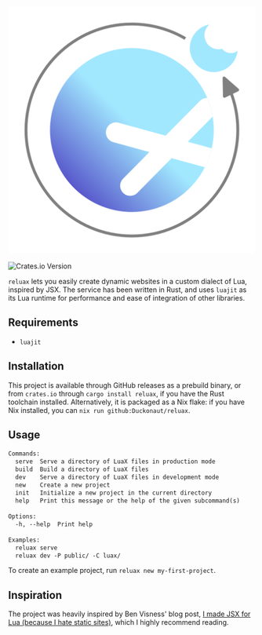 <p align="center"><img src="assets/logo.svg" /></p>

![Crates.io Version](https://img.shields.io/crates/v/reluax)

`reluax` lets you easily create dynamic websites in a custom dialect of Lua,
inspired by JSX. The service has been written in Rust, and uses `luajit` as
its Lua runtime for performance and ease of integration of other libraries.

## Requirements
- `luajit`

## Installation
This project is available through GitHub releases as a prebuild binary, or
from `crates.io` through `cargo install reluax`, if you have the Rust
toolchain installed. Alternatively, it is packaged as a Nix flake:
if you have Nix installed, you can `nix run github:Duckonaut/reluax`.

## Usage
```
Commands:
  serve  Serve a directory of LuaX files in production mode
  build  Build a directory of LuaX files
  dev    Serve a directory of LuaX files in development mode
  new    Create a new project
  init   Initialize a new project in the current directory
  help   Print this message or the help of the given subcommand(s)

Options:
  -h, --help  Print help

Examples:
  reluax serve
  reluax dev -P public/ -C luax/
```

To create an example project, run `reluax new my-first-project`.

## Inspiration
The project was heavily inspired by Ben Visness' blog post,
[I made JSX for Lua (because I hate static sites)](https://bvisness.me/luax/),
which I highly recommend reading.
